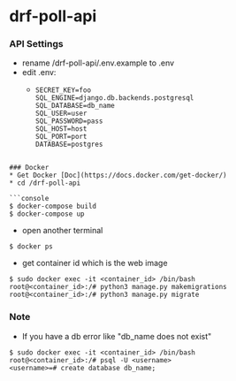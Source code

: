 # drf-poll-api


### API Settings
- rename /drf-poll-api/.env.example to .env
- edit .env:
  - ```
    SECRET_KEY=foo
    SQL_ENGINE=django.db.backends.postgresql
    SQL_DATABASE=db_name
    SQL_USER=user
    SQL_PASSWORD=pass
    SQL_HOST=host
    SQL_PORT=port
    DATABASE=postgres
 ```

### Docker
* Get Docker [Doc](https://docs.docker.com/get-docker/)
* cd /drf-poll-api

```console
$ docker-compose build
$ docker-compose up
```
* open another terminal

```console
$ docker ps
```
* get container id which is the web image

```console
$ sudo docker exec -it <container_id> /bin/bash
root@<container_id>:/# python3 manage.py makemigrations
root@<container_id>:/# python3 manage.py migrate
```

### Note
* If you have a db error like "db_name does not exist"

```console
$ sudo docker exec -it <container_id> /bin/bash
root@<container_id>:/# psql -U <username>
<username>=# create database db_name;
```
